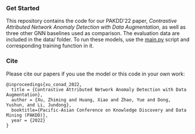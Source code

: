 ### Get Started
This repository contains the code for our PAKDD'22 paper, *Contrastive Attributed Network Anomaly Detection with Data Augmentation*, as well as three other GNN baselines used as comparison.
The evaluation data are included in the data/ folder. To run these models, use the [main.py](main.py) script and corresponding training function in it.

### Cite
Please cite our papers if you use the model or this code in your own work:
```
@inproceedings{xu_conad_2022,
  title = {Contrastive Attributed Network Anomaly Detection with Data Augmentation},
  author = {Xu, Zhiming and Huang, Xiao and Zhao, Yue and Dong, Yushun, and Li, Jundong},
  booktitle={Pacific-Asian Conference on Knowledge Discovery and Data Mining (PAKDD)},
  year = {2022}
}
```


